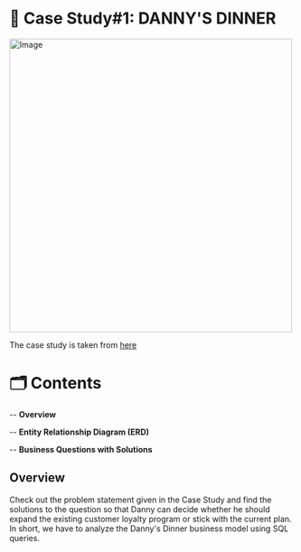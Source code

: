 # 🍣 Case Study#1: DANNY'S DINNER

<img src="https://user-images.githubusercontent.com/81607668/127727503-9d9e7a25-93cb-4f95-8bd0-20b87cb4b459.png" alt="Image" width="500" height="520">

The case study is taken from [here](https://8weeksqlchallenge.com/case-study-1/)

# 🗂️ Contents

-- **Overview**

-- **Entity Relationship Diagram (ERD)**

-- **Business Questions with Solutions**

## Overview

Check out the problem statement given in the Case Study and find the solutions to the question so that Danny can decide whether he should expand the existing customer loyalty program or stick with the current plan. In short, we have to analyze the Danny's Dinner business model using SQL queries.
